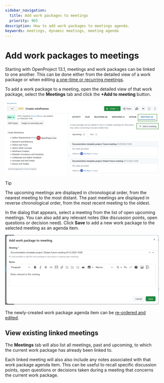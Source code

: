 ```yaml
---
sidebar_navigation:
  title: Add work packages to meetings
  priority: 965
description: How to add work packages to meetings agenda.
keywords: meetings, dynamic meetings, meeting agenda
---
```


# Add work packages to meetings

Starting with OpenProject 13.1, meetings and work packages can be linked to one another. This can be done either from the detailed view of a work package or when editing [a one-time or recurring meetings](../../meetings/one-time-meetings/#add-a-work-package-to-the-agenda).

To add a work package to a meeting, open the detailed view of that work package, select the **Meetings** tab and click the **+Add to meeting** button.

![Add a work package to a meeting in OpenProject](openproject_user_guide_add_wp_to_meeting.png)

> [!TIP]
> The upcoming meetings are displayed in chronological order, from the nearest meeting to the most distant.
> The past meetings are displayed in reverse chronological order, from the most recent meeting to the oldest.

In the dialog that appears, select a meeting from the list of open upcoming meetings. You can also add any relevant notes (like discussion points, open questions or decision need). Click **Save** to add a new work package to the selected meeting as an agenda item.

![Add a work package to a new meeting](openproject_user_guide_meeting_dialogue.png)

The newly-created work package agenda item can be [re-ordered and edited](../../meetings/one-time-meetings/#edit-a-meeting).

## View existing linked meetings

The **Meetings** tab will also list all meetings, past and upcoming, to which the current work package has already been linked to.

Each linked meeting will also also include any notes associated with that work package agenda item. This can be useful to recall specific discussion points, open questions or decisions taken during a meeting that concerns the current work package.
